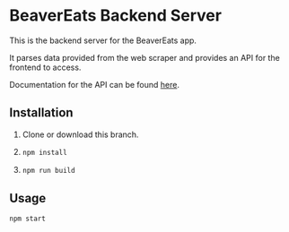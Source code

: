 # BeaverEats Backend Server

This is the backend server for the BeaverEats app.

It parses data provided from the web scraper and provides an API for the frontend to access.

Documentation for the API can be found [here](docs/index.md).

## Installation

1. Clone or download this branch.

2. ```bash
   npm install
   ```

3. ```bash
   npm run build
   ```

## Usage

```bash
npm start
```
